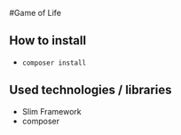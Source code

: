 #Game of Life

## How to install

- `composer install`

## Used technologies / libraries

- Slim Framework
- composer